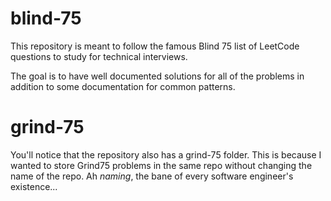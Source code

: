 # blind-75

This repository is meant to follow the famous Blind 75 list of LeetCode questions to study for technical interviews.

The goal is to have well documented solutions for all of the problems in addition to some documentation for common patterns.

# grind-75

You'll notice that the repository also has a grind-75 folder. This is because I wanted to store Grind75 problems in the same repo without changing the name of the repo. Ah _naming_, the bane of every software engineer's existence...
